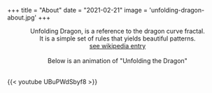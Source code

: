 +++
title = "About"
date = "2021-02-21"
image = 'unfolding-dragon-about.jpg'
+++

<div style="text-align: center;">
Unfolding Dragon, is a reference to the dragon curve fractal. </br>
It is a simple set of rules that yields beautiful patterns.  </br>
<a href="https://en.wikipedia.org/wiki/Dragon_curve#Code" target="_blank">see wikipedia entry</a> </br>
</br>
Below is an animation of "Unfolding the Dragon"
</br>
</br>
</div>

{{< youtube UBuPWdSbyf8 >}}
